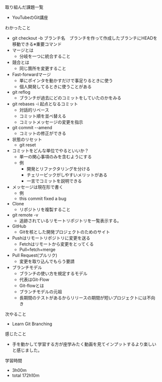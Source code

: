 取り組んだ課題一覧
* YouTubeのGit講座

わかったこと
* git checkout -b ブランチ名　ブランチを作って作成したブランチにHEADを移動できる※重要コマンド
* マージとは
  * 分岐を一つに統合すること
* 競合とは
  * 同じ箇所を変更すること
* Fast-forwardマージ
  * 単にポインタを動かすだけで事足りるときに使う
  * 個人開発してるときに使うことがある
* git reflog
  * ブランチが過去にどのコミットをしていたのかをみる
* git rebases -i 起点となるコミット
  * 対話的リベース
  * コミット順を並べ替える
  * コミットメッセージの変更を指示
* git commit --amend
  * コミットの修正ができる
* 状態のリセット
  * git reset
* コミットをどんな単位でやるといいか？
  * 単一の関心事項のみを含むようにする
  * 例
    * 開発とリファクタリングを分ける
    * チェリーピックがしやすいメリットがある
    * 一言でコミットを説明できる
* メッセージは現在形で書く
  * 例
  * this commit fixed a bug
* Clone
  * リポジトリを複製すること
* git remote -v
  * 追跡されているリモートリポジトリを一覧表示する。
* GitHub
  * Gitを核とした開発プロジェクトのためのサイト
* Pushはリモートリポジトリに変更を送る
  * Fetchはリモートから変更をとってくる
  * Pull=fetch+merge
* Pull Request(プルリク)
  * 変更を取り込んでもらう要請
* ブランチモデル
  * ブランチの使い方を規定するモデル
  * 代表はGit-Flow
  * Git-flowとは
  * ブランチモデルの元祖
  * 長期間のテストがあるからリリースの期間が短いプロジェクトには不向き

次やること
*  Learn Git Branching

感じたこと
* 手を動かして学習する方が座学みたく動画を見てインプットするより楽しいと感じました。

学習時間
* 3h00m
 * total 172h10m
